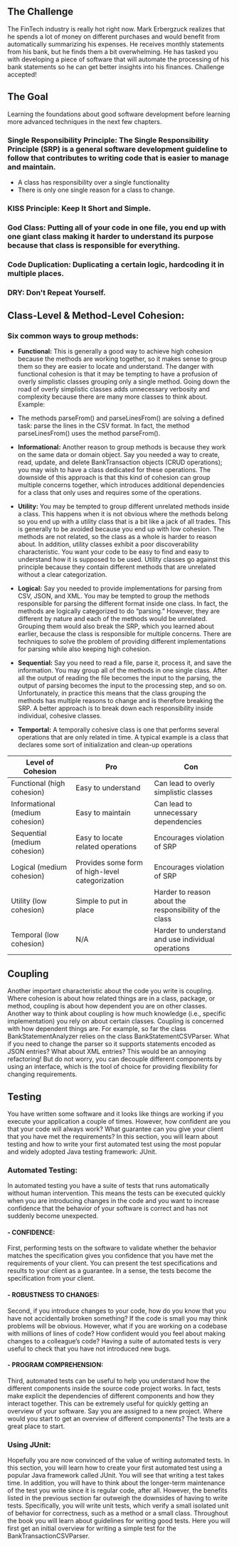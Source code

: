 ## The Challenge

The FinTech industry is really hot right now. Mark Erbergzuck realizes that he spends a lot of money on different purchases and would benefit from automatically summarizing his expenses. He receives monthly statements from his bank, but he finds them a bit overwhelming. He has tasked you with developing a piece of software that will automate the processing of his bank statements so he can get better insights into his finances. Challenge accepted!

## The Goal

Learning the foundations about good software development before learning more advanced techniques in the next few chapters.

### **Single Responsibility Principle**: The Single Responsibility Principle (SRP) is a general software development guideline to follow that contributes to writing code that is easier to manage and maintain.

- A class has responsibility over a single functionality
- There is only one single reason for a class to change.

### **KISS Principle**: Keep It Short and Simple.

### **God Class**: Putting all of your code in one file, you end up with one giant class making it harder to understand its purpose because that class is responsible for everything.

### **Code Duplication**: Duplicating a certain logic, hardcoding it in multiple places.

### **DRY**: Don't Repeat Yourself.

## Class-Level & Method-Level Cohesion:

### Six common ways to group methods:

- **Functional:** This is generally a good way to achieve high cohesion because the methods are working together, so it makes sense to group them so they are easier to locate and understand. The danger with functional cohesion is that it may be tempting to have a profusion of overly simplistic classes grouping only a single method. Going down the road of overly simplistic classes adds unnecessary verbosity and complexity because there are many more classes to think about.
  Example:
- The methods parseFrom() and parseLinesFrom() are solving a defined task: parse the lines in the CSV format. In fact, the method parseLinesFrom() uses the method parseFrom().

- **Informational:** Another reason to group methods is because they work on the same data or domain object. Say you needed a way to create, read, update, and delete BankTransaction objects (CRUD operations); you may wish to have a class dedicated for these operations. The downside of this approach is that this kind of cohesion can group multiple concerns together, which introduces additional dependencies for a class that only uses and requires some of the operations.

- **Utility:** You may be tempted to group different unrelated methods inside a class. This happens when it is not obvious where the methods belong so you end up with a utility class that is a bit like a jack of all trades. This is generally to be avoided because you end up with low cohesion. The methods are not related, so the class as a whole is harder to reason about. In addition, utility classes exhibit a poor discoverability characteristic. You want your code to be easy to find and easy to understand how it is supposed to be used. Utility classes go against this principle because they contain different methods that are unrelated without a clear categorization.

- **Logical:** Say you needed to provide implementations for parsing from CSV, JSON, and XML. You may be tempted to group the methods responsible for parsing the different format inside one class. In fact, the methods are logically categorized to do “parsing.” However, they are different by nature and each of the methods would be unrelated. Grouping them would also break the SRP, which you learned about earlier, because the class is responsible for multiple concerns. There are techniques to solve the problem of providing different implementations for parsing while also keeping high cohesion.

- **Sequential:** Say you need to read a file, parse it, process it, and save the information. You may group all of the methods in one single class. After all the output of reading the file becomes the input to the parsing, the output of parsing becomes the input to the processing step, and so on. Unfortunately, in practice this means that the class grouping the methods has multiple reasons to change and is therefore breaking the SRP. A better approach is to break down each responsibility inside individual, cohesive classes.

- **Temportal:** A temporally cohesive class is one that performs several operations that are only related in time. A typical example is a class that declares some sort of initialization and clean-up operations

| Level of Cohesion               | Pro                                             | Con                                                    |
| ------------------------------- | ----------------------------------------------- | ------------------------------------------------------ |
| Functional (high cohesion)      | Easy to understand                              | Can lead to overly simplistic classes                  |
| Informational (medium cohesion) | Easy to maintain                                | Can lead to unnecessary dependencies                   |
| Sequential (medium cohesion)    | Easy to locate related operations               | Encourages violation of SRP                            |
| Logical (medium cohesion)       | Provides some form of high-level categorization | Encourages violation of SRP                            |
| Utility (low cohesion)          | Simple to put in place                          | Harder to reason about the responsibility of the class |
| Temporal (low cohesion)         | N/A                                             | Harder to understand and use individual operations     |

## Coupling

Another important characteristic about the code you write is coupling. Where cohesion is about how related things are in a class, package, or method, coupling is about how dependent you are on other classes. Another way to think about coupling is how much knowledge (i.e., specific implementation) you rely on about certain classes.
Coupling is concerned with how dependent things are. For example, so far the class BankStatementAnalyzer relies on the class BankStatementCSVParser. What if you need to change the parser so it supports statements encoded as JSON entries? What about XML entries? This would be an annoying refactoring! But do not worry, you can decouple different components by using an interface, which is the tool of choice for providing flexibility for changing requirements.

## Testing

You have written some software and it looks like things are working if you execute your application a couple of times. However, how confident are you that your code will always work? What guarantee can you give your client that you have met the requirements? In this section, you will learn about testing and how to write your first automated test using the most popular and widely adopted Java testing framework: JUnit.

### **Automated Testing:**

In automated testing you have a suite of tests that runs automatically without human intervention. This means the tests can be executed quickly when you are introducing changes in the code and you want to increase confidence that the behavior of your software is correct and has not suddenly become unexpected.

#### - CONFIDENCE:

First, performing tests on the software to validate whether the behavior matches the specification gives you confidence that you have met the requirements of your client. You can present the test specifications and results to your client as a guarantee. In a sense, the tests become the specification from your client.

#### - ROBUSTNESS TO CHANGES:

Second, if you introduce changes to your code, how do you know that you have not accidentally broken something? If the code is small you may think problems will be obvious. However, what if you are working on a codebase with millions of lines of code? How confident would you feel about making changes to a colleague’s code? Having a suite of automated tests is very useful to check that you have not introduced new bugs.

#### - PROGRAM COMPREHENSION:

Third, automated tests can be useful to help you understand how the different components inside the source code project works. In fact, tests make explicit the dependencies of different components and how they interact together. This can be extremely useful for quickly getting an overview of your software. Say you are assigned to a new project. Where would you start to get an overview of different components? The tests are a great place to start.

### **Using JUnit:**

Hopefully you are now convinced of the value of writing automated tests. In this section, you will learn how to create your first automated test using a popular Java framework called JUnit. You will see that writing a test takes time. In addition, you will have to think about the longer-term maintenance of the test you write since it is regular code, after all. However, the benefits listed in the previous section far outweigh the downsides of having to write tests. Specifically, you will write unit tests, which verify a small isolated unit of behavior for correctness, such as a method or a small class. Throughout the book you will learn about guidelines for writing good tests. Here you will first get an initial overview for writing a simple test for the BankTransactionCSVParser.
